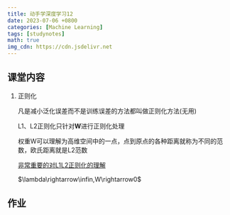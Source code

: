 ```yaml
---
title: 动手学深度学习12
date: 2023-07-06 +0800
categories: [Machine Learning]
tags: [studynotes]   
math: true
img_cdn: https://cdn.jsdelivr.net
---
```


## 课堂内容

1. 正则化

   凡是减小泛化误差而不是训练误差的方法都叫做正则化方法(无用)

   L1、L2正则化只针对**W**进行正则化处理

   权重W可以理解为高维空间中的一点，点到原点的各种距离就称为不同的范数，欧氏距离就是L2范数

   [非常重要的对L1L2正则化的理解](https://www.bilibili.com/video/BV1Z44y147xA/?spm_id_from=333.999.0.0&vd_source=54a301081f5e85f9a28c11bb65310f03)
   
   $\lambda\rightarrow\infin,W\rightarrow0$

## 作业